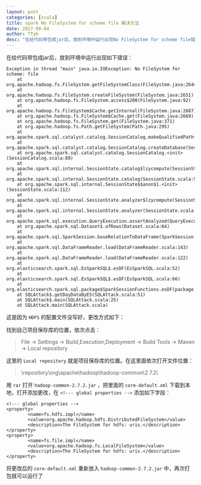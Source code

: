 ```yaml
---
layout: post
categories: [scala]
title: spark No FileSystem for scheme file 解决方法
date: 2017-08-04
author: TTyb
desc: "在给代码带包成jar后，放到环境中运行出现No FileSystem for scheme file错误，找到解决办法"
---
```


在给代码带包成jar后，放到环境中运行出现如下错误：

```
Exception in thread "main" java.io.IOException: No FileSystem for scheme: file
	at org.apache.hadoop.fs.FileSystem.getFileSystemClass(FileSystem.java:2644)
	at org.apache.hadoop.fs.FileSystem.createFileSystem(FileSystem.java:2651)
	at org.apache.hadoop.fs.FileSystem.access$200(FileSystem.java:92)
	at org.apache.hadoop.fs.FileSystem$Cache.getInternal(FileSystem.java:2687)
	at org.apache.hadoop.fs.FileSystem$Cache.get(FileSystem.java:2669)
	at org.apache.hadoop.fs.FileSystem.get(FileSystem.java:371)
	at org.apache.hadoop.fs.Path.getFileSystem(Path.java:295)
	at org.apache.spark.sql.catalyst.catalog.SessionCatalog.makeQualifiedPath(SessionCatalog.scala:115)
	at org.apache.spark.sql.catalyst.catalog.SessionCatalog.createDatabase(SessionCatalog.scala:145)
	at org.apache.spark.sql.catalyst.catalog.SessionCatalog.<init>(SessionCatalog.scala:89)
	at org.apache.spark.sql.internal.SessionState.catalog$lzycompute(SessionState.scala:95)
	at org.apache.spark.sql.internal.SessionState.catalog(SessionState.scala:95)
	at org.apache.spark.sql.internal.SessionState$$anon$1.<init>(SessionState.scala:112)
	at org.apache.spark.sql.internal.SessionState.analyzer$lzycompute(SessionState.scala:112)
	at org.apache.spark.sql.internal.SessionState.analyzer(SessionState.scala:111)
	at org.apache.spark.sql.execution.QueryExecution.assertAnalyzed(QueryExecution.scala:49)
	at org.apache.spark.sql.Dataset$.ofRows(Dataset.scala:64)
	at org.apache.spark.sql.SparkSession.baseRelationToDataFrame(SparkSession.scala:382)
	at org.apache.spark.sql.DataFrameReader.load(DataFrameReader.scala:143)
	at org.apache.spark.sql.DataFrameReader.load(DataFrameReader.scala:122)
	at org.elasticsearch.spark.sql.EsSparkSQL$.esDF(EsSparkSQL.scala:52)
	at org.elasticsearch.spark.sql.EsSparkSQL$.esDF(EsSparkSQL.scala:66)
	at org.elasticsearch.spark.sql.package$SparkSessionFunctions.esDF(package.scala:58)
	at SQLAttack$.getDayDataByES(SQLAttack.scala:51)
	at SQLAttack$.main(SQLAttack.scala:25)
	at SQLAttack.main(SQLAttack.scala)
```

这是因为 `HDFS` 的配置文件没写好，更改方式如下：

找到自己项目保存库的位置，依次点击：

> File -> Settings -> Build,Execution,Deployment -> Build Tools -> Maven -> Local repository

这里的 `Local repository` 就是项目保存库的位置。在这里面依次打开文件位置：

> \repository\org\apache\hadoop\hadoop-common\2.7.2\

用 `rar` 打开 `hadoop-common-2.7.2.jar` ，把里面的 `core-default.xml` 下载到本地，打开添加更改，在 `<!--- global properties -->` 添加如下字段：

```
<!--- global properties -->
<property>
        <name>fs.hdfs.impl</name>
        <value>org.apache.hadoop.hdfs.DistributedFileSystem</value>
        <description>The FileSystem for hdfs: uris.</description>
</property>
<property>
        <name>fs.file.impl</name>
        <value>org.apache.hadoop.fs.LocalFileSystem</value>
        <description>The FileSystem for hdfs: uris.</description>
</property>
```

将更改后的 `core-default.xml` 重新放入 `hadoop-common-2.7.2.jar` 中，再次打包就可以运行了

